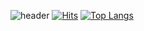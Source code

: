 ![header](https://capsule-render.vercel.app/api?type=wave&color=auto&height=300&section=header&text=Eunseong%20Jang&fontSize=90)
[![Hits](https://hits.seeyoufarm.com/api/count/incr/badge.svg?url=https%3A%2F%2Fgithub.com%2FEunSeongJang&count_bg=%23B135C6&title_bg=%23555555&icon=&icon_color=%23901FDA&title=hits&edge_flat=false)](https://hits.seeyoufarm.com)
[![Top Langs](https://github-readme-stats.vercel.app/api/top-langs/?username=EunSeongJang&langs_count=10&layout=compact&theme=dark)](https://github.com/EunSeongJang)

<!--
**EunSeongJang/EunSeongJang** is a ✨ _special_ ✨ repository because its `README.md` (this file) appears on your GitHub profile.

Here are some ideas to get you started:

- 🔭 I’m currently working on ...
- 🌱 I’m currently learning ...
- 👯 I’m looking to collaborate on ...
- 🤔 I’m looking for help with ...
- 💬 Ask me about ...
- 📫 How to reach me: ...
- 😄 Pronouns: ...
- ⚡ Fun fact: ...
-->
